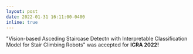 ```yaml
---
layout: post
date: 2022-01-31 16:11:00-0400
inline: true
---
```


"Vision-based Asceding Staircase Detectn with Interpretable Classification Model for Stair Climbing Robots" was accepted for **ICRA 2022!**
